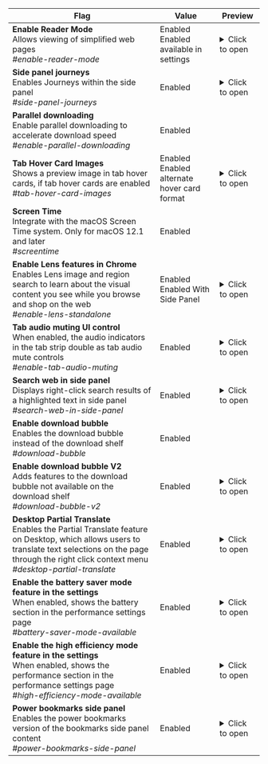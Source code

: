 **Flag** | **Value** | **Preview**
---|---|---
 **Enable Reader Mode**<br>Allows viewing of simplified web pages<br>*#enable-reader-mode* | Enabled<br>Enabled available in settings | <details><summary>Click to open</summary>![Screenshot of Chrome's reader mode view.](https://user-images.githubusercontent.com/121842593/222714040-801ed68d-1093-40c6-9d9c-b3092b4b5e4d.png)</details>
 **Side panel journeys**<br>Enables Journeys within the side panel<br>*#side-panel-journeys* | Enabled | <details><summary>Click to open</summary>![Screenshot of Chrome's Journeys feature in the side panel](https://user-images.githubusercontent.com/121842593/222714694-75666343-f451-43a4-90d5-83b5d1cc9224.png)</details>
 **Parallel downloading**<br>Enable parallel downloading to accelerate download speed<br>*#enable-parallel-downloading* | Enabled
 **Tab Hover Card Images**<br>Shows a preview image in tab hover cards, if tab hover cards are enabled<br>*#tab-hover-card-images* | Enabled<br>Enabled alternate hover card format | <details><summary>Click to open</summary>![Screenshot of a tab hover card image in Chrome](https://user-images.githubusercontent.com/121842593/222716109-320ee979-7cdb-430d-83a1-99fff31b1e92.png)</details>
 **Screen Time**<br>Integrate with the macOS Screen Time system. Only for macOS 12.1 and later<br>*#screentime* | Enabled
 **Enable Lens features in Chrome**<br>Enables Lens image and region search to learn about the visual content you see while you browse and shop on the web<br>*#enable-lens-standalone* | Enabled<br>Enabled With Side Panel | <details><summary>Click to open</summary>![Screenshot showcasing the Lens feature in Chrome's side panel](https://user-images.githubusercontent.com/121842593/222717360-81c9ec4e-8a5c-4df2-ba7f-a948644998ae.png)</details>
 **Tab audio muting UI control**<br>When enabled, the audio indicators in the tab strip double as tab audio mute controls<br>*#enable-tab-audio-muting* | Enabled | <details><summary>Click to open</summary>![GIF showcasing tab audio muting UI control](https://user-images.githubusercontent.com/121842593/222718742-b50aff10-0a77-4f1a-9aec-4614c08ea34a.gif)</details>
 **Search web in side panel**<br>Displays right-click search results of a highlighted text in side panel<br>*#search-web-in-side-panel* | Enabled | <details><summary>Click to open</summary>![Screenshot of searching "GitHub" in Chrome's side panel](https://user-images.githubusercontent.com/121842593/222720058-55cfe02d-1932-4b5b-95f8-a31482e98cdc.jpg)</details>
 **Enable download bubble**<br>Enables the download bubble instead of the download shelf<br>*#download-bubble* | Enabled
 **Enable download bubble V2**<br>Adds features to the download bubble not available on the download shelf<br>*#download-bubble-v2* | Enabled | <details><summary>Click to open</summary>![Screenshot of Chrome's redesigned download menu](https://user-images.githubusercontent.com/121842593/222720935-f07205a3-be04-4bb4-aa58-d5dccc02064b.png)</details>
 **Desktop Partial Translate**<br>Enables the Partial Translate feature on Desktop, which allows users to translate text selections on the page through the right click context menu<br>*#desktop-partial-translate* | Enabled | <details><summary>Click to open</summary>![Screenshot showcasing a partial translate](https://user-images.githubusercontent.com/121842593/222722376-36a71c7d-3b45-4cb5-a1ce-91bfc27218f7.png)</details>
 **Enable the battery saver mode feature in the settings**<br>When enabled, shows the battery section in the performance settings page<br>*#battery-saver-mode-available* | Enabled | <details><summary>Click to open</summary>![Screenshot of the battery saver feature in Chrome's performance settings](https://user-images.githubusercontent.com/121842593/222723370-1c6fcc59-ae97-4e4d-a7be-967c22e08933.png)</details>
 **Enable the high efficiency mode feature in the settings**<br>When enabled, shows the performance section in the performance settings page<br>*#high-efficiency-mode-available* | Enabled | <details><summary>Click to open</summary>![Screenshot of the high efficiency feature in Chrome's performance settings](https://user-images.githubusercontent.com/121842593/222723472-bd2bc141-86b5-4c87-933f-cf40803b2bb5.png)</details>
 **Power bookmarks side panel**<br>Enables the power bookmarks version of the bookmarks side panel content<br>*#power-bookmarks-side-panel* | Enabled | <details><summary>Click to open</summary>![Screenshot of the upgraded bookmarks menu in Chrome's side panel](https://user-images.githubusercontent.com/121842593/222724078-2ad02d1e-3c4f-4655-b440-dd418d2f2f64.png)</details>

